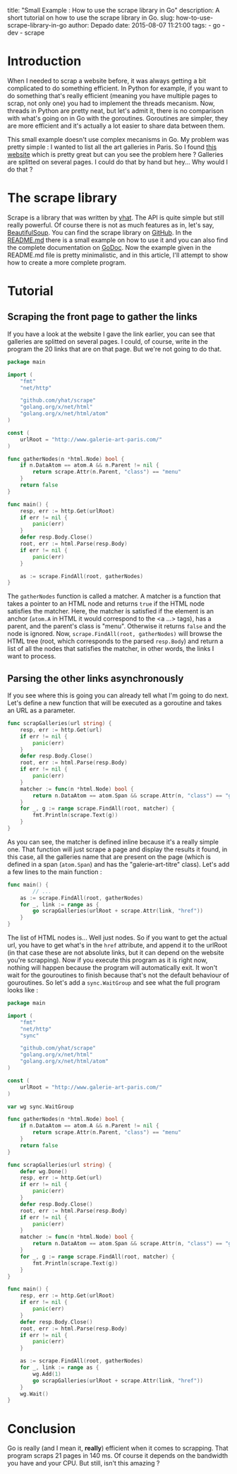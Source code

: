 title: "Small Example : How to use the scrape library in Go"
description: A short tutorial on how to use the scrape library in Go.
slug: how-to-use-scrape-library-in-go
author: Depado
date: 2015-08-07 11:21:00
tags:
    - go
    - dev
    - scrape

# Introduction

When I needed to scrap a website before, it was always getting a bit complicated to do something efficient. In Python for example, if you want to do something that's really efficient (meaning you have multiple pages to scrap, not only one) you had to implement the threads mecanism. Now, threads in Python are pretty neat, but let's admit it, there is no comparison with what's going on in Go with the goroutines. Goroutines are simpler, they are more efficient and it's actually a lot easier to share data between them.

This small example doesn't use complex mecanisms in Go. My problem was pretty simple : I wanted to list all the art galleries in Paris. So I found [this website](http://galerie-art-paris.com/) which is pretty great but can you see the problem here ? Galleries are splitted on several pages. I could do that by hand but hey... Why would I do that ?

# The scrape library

Scrape is a library that was written by [yhat](https://github.com/yhat). The API is quite simple but still really powerful. Of course there is not as much features as in, let's say, [BeautifulSoup](http://www.crummy.com/software/BeautifulSoup/). You can find the scrape library on [GitHub](https://github.com/yhat/scrape). In the [README.md](https://github.com/yhat/scrape/blob/master/README.md) there is a small example on how to use it and you can also find the complete documentation on [GoDoc](https://godoc.org/github.com/yhat/scrape). Now the example given in the README.md file is pretty minimalistic, and in this article, I'll attempt to show how to create a more complete program.

# Tutorial

## Scraping the front page to gather the links

If you have a look at the website I gave the link earlier, you can see that galleries are splitted on several pages. I could, of course, write in the program the 20 links that are on that page. But we're not going to do that.

```go
package main

import (
	"fmt"
	"net/http"

	"github.com/yhat/scrape"
	"golang.org/x/net/html"
	"golang.org/x/net/html/atom"
)

const (
	urlRoot = "http://www.galerie-art-paris.com/"
)

func gatherNodes(n *html.Node) bool {
	if n.DataAtom == atom.A && n.Parent != nil {
		return scrape.Attr(n.Parent, "class") == "menu"
	}
	return false
}

func main() {
	resp, err := http.Get(urlRoot)
	if err != nil {
		panic(err)
	}
	defer resp.Body.Close()
	root, err := html.Parse(resp.Body)
	if err != nil {
		panic(err)
	}

	as := scrape.FindAll(root, gatherNodes)
}
```

The `gatherNodes` function is called a matcher. A matcher is a function that takes a pointer to an HTML node and returns `true` if the HTML node satisfies the matcher. Here, the matcher is satisfied if the element is an anchor (`atom.A` in HTML it would correspond to the <a ...></a> tags), has a parent, and the parent's class is "menu".  Otherwise it returns `false` and the node is ignored. Now, `scrape.FindAll(root, gatherNodes)` will browse the HTML tree (root, which corresponds to the parsed `resp.Body`) and return a list of all the nodes that satisfies the matcher, in other words, the links I want to process.

## Parsing the other links asynchronously

If you see where this is going you can already tell what I'm going to do next. Let's define a new function that will be executed as a goroutine and takes an URL as a parameter.

```go
func scrapGalleries(url string) {
	resp, err := http.Get(url)
	if err != nil {
		panic(err)
	}
	defer resp.Body.Close()
	root, err := html.Parse(resp.Body)
	if err != nil {
		panic(err)
	}
	matcher := func(n *html.Node) bool {
		return n.DataAtom == atom.Span && scrape.Attr(n, "class") == "galerie-art-titre"
	}
	for _, g := range scrape.FindAll(root, matcher) {
		fmt.Println(scrape.Text(g))
	}
}
```

As you can see, the matcher is defined inline because it's a really simple one. That function will just scrape a page and display the results it found, in this case, all the galleries name that are present on the page (which is defined in a span (`atom.Span`) and has the "galerie-art-titre" class). Let's add a few lines to the main function :

```go
func main() {
        // ...
	as := scrape.FindAll(root, gatherNodes)
	for _, link := range as {
		go scrapGalleries(urlRoot + scrape.Attr(link, "href"))
	}
}
```

The list of HTML nodes is... Well just nodes. So if you want to get the actual url, you have to get what's in the `href` attribute, and append it to the urlRoot (in that case these are not absolute links, but it can depend on the website you're scrapping). Now if you execute this program as it is right now, nothing will happen because the program will automatically exit. It won't wait for the gouroutines to finish because that's not the default behaviour of gouroutines. So let's add a `sync.WaitGroup` and see what the full program looks like :

```go
package main

import (
	"fmt"
	"net/http"
	"sync"

	"github.com/yhat/scrape"
	"golang.org/x/net/html"
	"golang.org/x/net/html/atom"
)

const (
	urlRoot = "http://www.galerie-art-paris.com/"
)

var wg sync.WaitGroup

func gatherNodes(n *html.Node) bool {
	if n.DataAtom == atom.A && n.Parent != nil {
		return scrape.Attr(n.Parent, "class") == "menu"
	}
	return false
}

func scrapGalleries(url string) {
	defer wg.Done()
	resp, err := http.Get(url)
	if err != nil {
		panic(err)
	}
	defer resp.Body.Close()
	root, err := html.Parse(resp.Body)
	if err != nil {
		panic(err)
	}
	matcher := func(n *html.Node) bool {
		return n.DataAtom == atom.Span && scrape.Attr(n, "class") == "galerie-art-titre"
	}
	for _, g := range scrape.FindAll(root, matcher) {
		fmt.Println(scrape.Text(g))
	}
}

func main() {
	resp, err := http.Get(urlRoot)
	if err != nil {
		panic(err)
	}
	defer resp.Body.Close()
	root, err := html.Parse(resp.Body)
	if err != nil {
		panic(err)
	}

	as := scrape.FindAll(root, gatherNodes)
	for _, link := range as {
		wg.Add(1)
		go scrapGalleries(urlRoot + scrape.Attr(link, "href"))
	}
	wg.Wait()
}
```

# Conclusion

Go is really (and I mean it, **really**) efficient when it comes to scrapping. That program scraps 21 pages in 140 ms. Of course it depends on the bandwidth you have and your CPU. But still, isn't this amazing ?
